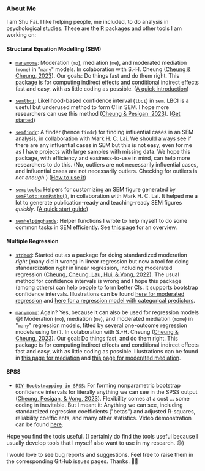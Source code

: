 ### About Me

I am Shu Fai. I like helping people, me included, to do analysis in psychological studies. These are the R packages and other tools I am working on:

#### Structural Equation Modelling (SEM)

- [`manymome`](https://sfcheung.github.io/manymome/): Moderation (`mo`), mediation (`me`), and moderated mediation (`mome`) in "`many`" models. In colaboration with S.-H. Cheung ([Cheung & Cheung, 2023](https://doi.org/10.3758/s13428-023-02224-z)). Our goals: Do things fast and do them right. This package is for computing indirect effects and conditional indirect effects fast and easy, with as little coding as possible. ([A quick introduction](https://sfcheung.github.io/manymome/articles/manymome.html))

- [`semlbci`](https://sfcheung.github.io/semlbci/): Likelihood-based confidence interval (`lbci`) in `sem`. LBCI is a useful but underused method to form CI in SEM. I hope more researchers can use this method ([Cheung & Pesigan, 2023](https://doi.org/10.1080/10705511.2023.2183860)). ([Get started](https://sfcheung.github.io/semlbci/articles/semlbci.html))

- [`semfindr`](https://sfcheung.github.io/semfindr/): A finder (hence `findr`) for finding influential cases in an SEM analysis, in collaboration with Mark H. C. Lai. We should always see if there are any influential cases in SEM but this is not easy, even for me as I have projects with large samples with missing data. We hope this package, with efficiency and easiness-to-use in mind, can help more researchers to do this. (No, outliers are not necessarily influential cases, and influential cases are not necessarily outiers. Checking for outliers is *not enough*.) ([How to use it](https://sfcheung.github.io/semfindr/articles/semfindr.html))

- [`semptools`](https://sfcheung.github.io/semptools/): Helpers for customizing an SEM figure generated by [`semPlot::semPaths()`](https://rdrr.io/pkg/semPlot/man/semPaths.html), in collaboration with Mark H. C. Lai. It helped me a lot to generate publication-ready and teaching-ready SEM figures *quickly*. ([A quick start guide](https://sfcheung.github.io/semptools/articles/semptools.html))

- [`semhelpinghands`](https://sfcheung.github.io/semhelpinghands/): Helper functions I wrote to help myself to do some common tasks in SEM efficiently. See [this page](https://sfcheung.github.io/semhelpinghands/articles/semhelpinghands.html) for an overview.

#### Multiple Regression

- [`stdmod`](https://sfcheung.github.io/stdmod/): Started out as a package for doing standardized moderation *right* (many did it wrong) in linear regression but now a tool for doing standardization *right* in linear regression, including moderated regression ([Cheung, Cheung, Lau, Hui, & Vong, 2022](https://doi.org/10.1037/hea0001188)). The usual method for confidence intervals is wrong and I hope this package (among others) can help people to form better CIs. it supports bootstrap confidence intervals. Illustrations can be found [here for moderated regression](https://blogonresearch.github.io/posts/std_mod/) and [here for a regression model with categorical predictors](https://blogonresearch.github.io/posts/std_dummy/).

- [`manymome`](https://sfcheung.github.io/manymome/): Again? Yes, because it can also be used for regression models 😄! Moderation (`mo`), mediation (`me`), and moderated mediation (`mome`) in "`many`" regression models, fitted by several one-outcome regression models using `lm()`. In colaboration with S.-H. Cheung ([Cheung & Cheung, 2023](https://doi.org/10.3758/s13428-023-02224-z)). Our goal: Do things fast, and do them right. This package is for computing indirect effects and conditional indirect effects fast and easy, with as little coding as possible. Illustrations can be found in [this page for mediation](https://sfcheung.github.io/manymome/articles/med_lm.html) and [this page for moderated mediation](https://sfcheung.github.io/manymome/articles/mome_lm.html).

#### SPSS

- [`DIY Bootstrapping in SPSS`](https://github.com/sfcheung/diybootstat): For forming nonparametric bootstrap confidence intervals for literally anything we can see in the SPSS output ([Cheung, Pesigan, & Vong, 2023](https://doi.org/10.3758/s13428-022-01808-5)). Flexibility comes at a cost ... some coding in inevitable. But I meant it: Anything we can see, including standardized regression coefficients ("betas") and adjusted R-squares, reliability coefficients, and many other statistics. Video demonstration can be found [here](https://youtube.com/playlist?list=PLIPS5VeTqgUoSlg2b-EIiCKU7vxwWEYY0&feature=shared).

Hope you find the tools useful. (I certainly do find the tools useful because I usually develop tools that I myself also want to use in my research. 😊)

I would love to see bug reports and suggestions. Feel free to raise them in the corresponding GitHub issues pages. Thanks. 🙏🙂

<!--
**sfcheung/sfcheung** is a ✨ _special_ ✨ repository because its `README.md` (this file) appears on your GitHub profile.

Here are some ideas to get you started:

- 🔭 I’m currently working on ...
- 🌱 I’m currently learning ...
- 👯 I’m looking to collaborate on ...
- 🤔 I’m looking for help with ...
- 💬 Ask me about ...
- 📫 How to reach me: ...
- 😄 Pronouns: ...
- ⚡ Fun fact: ...
-->
